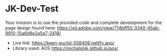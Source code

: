 # JK-Dev-Test

Your mission is to use the provided code and complete development for the page design found here: https://xd.adobe.com/view/714bff55-3340-45ab-9910-15a6d8e2a5a7-2418/

* Live link: https://keen-euclid-508409.netlify.app/
* Library used: AOS https://michalsnik.github.io/aos/
